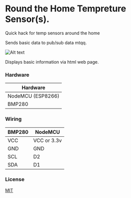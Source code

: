
# Round the Home Tempreture Sensor(s). 

Quick hack for temp sensors around the home

Sends basic data to pub/sub data mtqq.

![Alt text](/reademe_image/nodrered.jpg "nodered")

Displays basic information via html web page.


### Hardware

| Hardware            | 
| ----------------- | 
| NodeMCU (ESP8266) | 
| BMP280 |

### Wiring

| BMP280 | NodeMCU |
| ------ | ------ |
| VCC | VCC or 3.3v |
| GND | GND |
| SCL | D2 |
| SDA | D1|


### License

[MIT](https://choosealicense.com/licenses/mit/)

